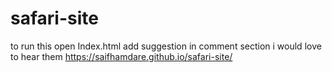 # safari-site
to run  this open Index.html
add suggestion in comment section i would love to hear them
https://saifhamdare.github.io/safari-site/
